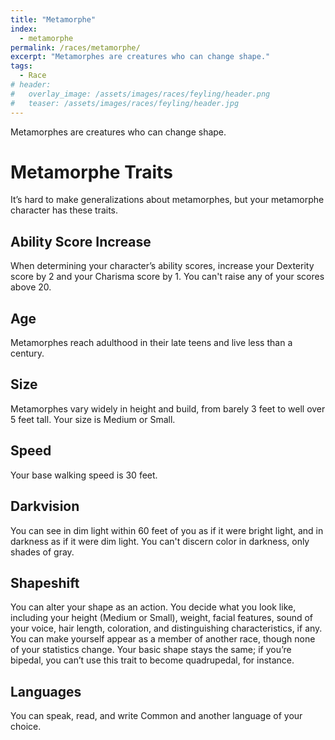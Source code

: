 ```yaml
---
title: "Metamorphe"
index:
  - metamorphe
permalink: /races/metamorphe/
excerpt: "Metamorphes are creatures who can change shape."
tags:
  - Race
# header:
#   overlay_image: /assets/images/races/feyling/header.png
#   teaser: /assets/images/races/feyling/header.jpg
---
```

Metamorphes are creatures who can change shape.

# Metamorphe Traits
It’s hard to make generalizations about metamorphes, but your metamorphe character has these traits.

## Ability Score Increase
When determining your character’s ability scores, increase your Dexterity score by 2 and your Charisma score by 1. You can't raise any of your scores above 20.

## Age
Metamorphes reach adulthood in their late teens and live less than a century.

## Size
Metamorphes vary widely in height and build, from barely 3 feet to well over 5 feet tall. Your size is Medium or Small.

## Speed
Your base walking speed is 30 feet.

## Darkvision
You can see in dim light within 60 feet of you as if it were bright light, and in darkness as if it were dim light. You can't discern color in darkness, only shades of gray.

## Shapeshift
You can alter your shape as an action. You decide what you look like, including your height (Medium or Small), weight, facial features, sound of your voice, hair length, coloration, and distinguishing characteristics, if any. You can make yourself appear as a member of another race, though none of your statistics change. Your basic shape stays the same; if you’re bipedal, you can’t use this trait to become quadrupedal, for instance.

## Languages
You can speak, read, and write Common and another language of your choice.
